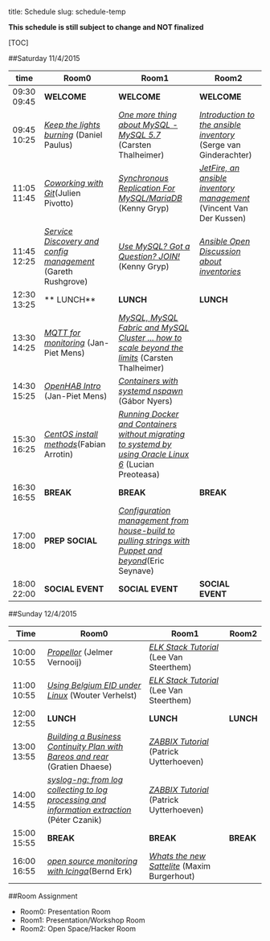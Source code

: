 title: Schedule
slug: schedule-temp

**This schedule is still subject to change and NOT finalized**

[TOC]


##Saturday 11/4/2015

| time          | Room0                                                                                                 | Room1                                                                                                                         | Room2                                                                                      |
|---------------|-------------------------------------------------------------------------------------------------------|-------------------------------------------------------------------------------------------------------------------------------|--------------------------------------------------------------------------------------------|
|09:30 09:45    | **WELCOME**                                                                                           | **WELCOME**                                                                                                                   | **WELCOME**                                                                                |
|09:45 10:25    | [_Keep the lights burning_](keep_lights_burning.html) (Daniel Paulus)                                 | [_One more thing about MySQL - MySQL 5.7_](mysql57.html) (Carsten Thalheimer)                                                 | [_Introduction to the ansible inventory_](ansible_inv_intro.html) (Serge van Ginderachter) |
|11:05 11:45    | [_Coworking with Git_](git_coworking.html)(Julien Pivotto)                                            | [_Synchronous Replication For MySQL/MariaDB_](mysql_synchronous_replication.html) (Kenny Gryp)                                | [_JetFire, an ansible inventory management_]() (Vincent Van Der Kussen)                    |
|11:45 12:25    | [_Service Discovery and config management_](service_discovery_cfgmgmt.html) (Gareth Rushgrove)        | [_Use MySQL? Got a Question? JOIN!_](mysql.html) (Kenny Gryp)                                                                 | [_Ansible Open Discussion about inventories_]()                                                              |
|12:30 13:25    | ** LUNCH**                                                                                            | **LUNCH**                                                                                                                     | **LUNCH**                                                                                  |
|13:30 14:25    | [_MQTT for monitoring_](mqtt_monitoring.html) (Jan-Piet Mens)                                         | [_MySQL, MySQL Fabric and MySQL Cluster ... how to scale beyond the limits_](mysqlfabric.html) (Carsten Thalheimer)           |                                                                                            |
|14:30 15:25    | [_OpenHAB Intro_](openhab_intro.html) (Jan-Piet Mens)                                                 | [_Containers with systemd nspawn_](containers_nspawn.html) (Gábor Nyers)                                                      |                                                                                            |
|15:30 16:25    | [_CentOS install methods_](centos_install_methods.html)(Fabian Arrotin)                               | [_Running Docker and Containers without migrating to systemd by using Oracle Linux 6_](docker_oracle.html) (Lucian Preoteasa) |                                                                                            |
|16:30 16:55    | **BREAK**                                                                                             | **BREAK**                                                                                                                     | **BREAK**                                                                                  |
|17:00 18:00    | **PREP SOCIAL**                                                                                       | [_Configuration management from house-build to pulling strings with Puppet and beyond_](puppet_colruyt.html)(Eric Seynave)                         |                                                                                            |
|18:00 22:00    | **SOCIAL EVENT**                                                                                      |  **SOCIAL EVENT**                                                                                                             | **SOCIAL EVENT**                                                                           |


##Sunday 12/4/2015

| Time          | Room0                                                                                                          | Room1                                                          | Room2      |
|---------------|----------------------------------------------------------------------------------------------------------------|----------------------------------------------------------------|------------|
|10:00 10:55    | [_Propellor_](propellor.html) (Jelmer Vernooij)                                                                | [_ELK Stack Tutorial_](elk_tut.html) (Lee Van Steerthem)       |            |
|11:00 10:55    | [_Using Belgium EID under Linux_](beid_linux.html) (Wouter Verhelst)                                           | [_ELK Stack Tutorial_](elk_tut.html) (Lee Van Steerthem)       |            |
|12:00 12:55    | **LUNCH**                                                                                                      | **LUNCH**                                                      | **LUNCH**  |
|13:00 13:55    | [_Building a Business Continuity Plan with Bareos and rear_]() (Gratien Dhaese)                                | [_ZABBIX Tutorial_](zabbix_tut.html) (Patrick Uytterhoeven)    |            |
|14:00 14:55    | [_syslog-ng: from log collecting to log processing and information extraction_](syslog_ng.html) (Péter Czanik) | [_ZABBIX Tutorial_](zabbix_tut.html) (Patrick Uytterhoeven)    |            |
|15:00 15:55    | **BREAK**                                                                                                      | **BREAK**                                                      | **BREAK**  |
|16:00 16:55    | [_open source monitoring with Icinga_](icinga_monitoring.html)(Bernd Erk)                                      | [_Whats the new Sattelite_]() (Maxim Burgerhout)               |            |


##Room Assignment

- Room0: Presentation Room
- Room1: Presentation/Workshop Room
- Room2: Open Space/Hacker Room
